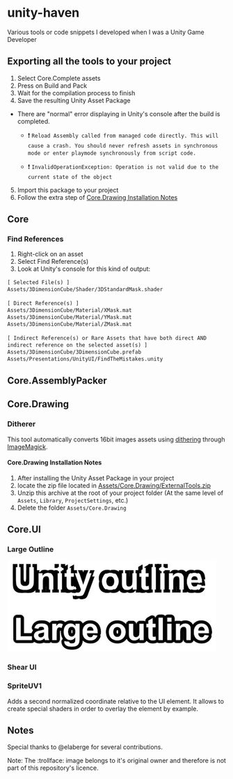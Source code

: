 # unity-haven
Various tools or code snippets I developed when I was a Unity Game Developer

## Exporting all the tools to your project
1. Select Core.Complete assets
2. Press on Build and Pack
3. Wait for the compilation process to finish
4. Save the resulting Unity Asset Package
  * There are "normal" error displaying in Unity's console after the build is completed.
    * :exclamation: `Reload Assembly called from managed code directly. This will cause a crash. You should never refresh assets in synchronous mode or enter playmode synchronously from script code.`

    * :exclamation: `InvalidOperationException: Operation is not valid due to the current state of the object`
5. Import this package to your project
6. Follow the extra step of [Core.Drawing Installation Notes](#coredrawing-installation-notes)

## Core

### Find References
1. Right-click on an asset
2. Select Find Reference(s)
3. Look at Unity's console for this kind of output:

```
[ Selected File(s) ]
Assets/3DimensionCube/Shader/3DStandardMask.shader

[ Direct Reference(s) ]
Assets/3DimensionCube/Material/XMask.mat
Assets/3DimensionCube/Material/YMask.mat
Assets/3DimensionCube/Material/ZMask.mat

[ Indirect Reference(s) or Rare Assets that have both direct AND indirect reference on the selected asset(s) ]
Assets/3DimensionCube/3DimensionCube.prefab
Assets/Presentations/UnityUI/FindTheMistakes.unity
```

## Core.AssemblyPacker

## Core.Drawing

### Ditherer

This tool automatically converts 16bit images assets using [dithering](https://en.wikipedia.org/wiki/Dither) through [ImageMagick](https://www.imagemagick.org).

#### Core.Drawing Installation Notes

1. After installing the Unity Asset Package in your project
2. locate the zip file located in [Assets/Core.Drawing/ExternalTools.zip](Assets/Core.Drawing/ExternalTools.zip)
3. Unzip this archive at the root of your project folder (At the same level of `Assets`, `Library`, `ProjectSettings`, etc.)
4. Delete the folder `Assets/Core.Drawing`

## Core.UI

### Large Outline
![Comparison of unity outline with this outline](screenshots/Core.UI/large_outline.png)

### Shear UI
### SpriteUV1

Adds a second normalized coordinate relative to the UI element. It allows to create special shaders in order to overlay the element by example.

## Notes

Special thanks to @elaberge for several contributions.

Note: The :trollface: image belongs to it's original owner and therefore is not part of this repository's licence.
